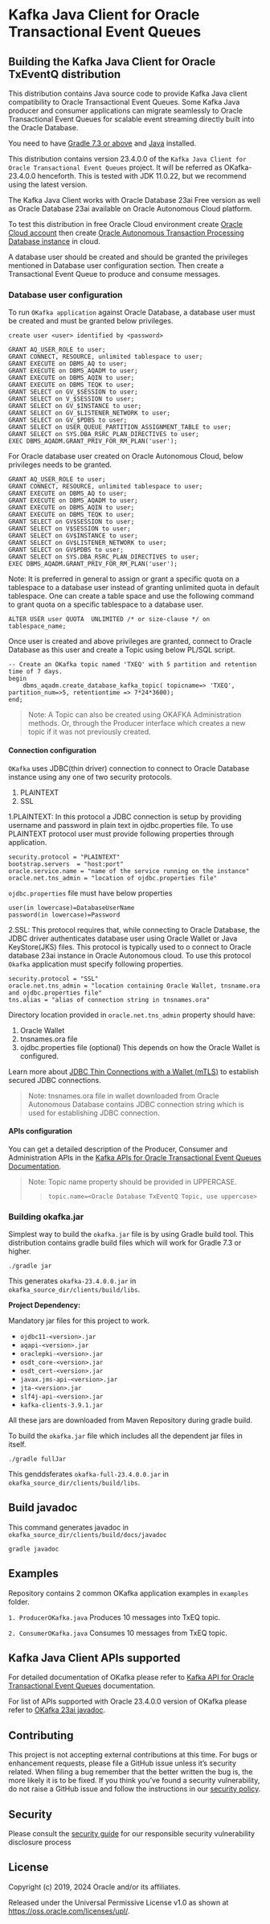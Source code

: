 
# Kafka Java Client for Oracle Transactional Event Queues

## Building the Kafka Java Client for Oracle TxEventQ distribution

This distribution contains Java source code to provide Kafka Java client compatibility to Oracle Transactional Event Queues. Some Kafka Java producer and consumer applications can migrate seamlessly to Oracle Transactional Event Queues for scalable event streaming directly built into the Oracle Database.

You need to have [Gradle 7.3 or above](http://www.gradle.org/installation) and [Java](http://www.oracle.com/technetwork/java/javase/downloads/index.html) installed.

This distribution contains version 23.4.0.0 of the `Kafka Java Client for Oracle Transactional Event Queues` project. It will be referred as OKafka-23.4.0.0 henceforth. This is tested with JDK 11.0.22, but we recommend using the latest version.

The Kafka Java Client works with Oracle Database 23ai Free version as well as Oracle Database 23ai available on Oracle Autonomous Cloud platform.

To test this distribution in free Oracle Cloud environment create [Oracle Cloud account](https://docs.cloud.oracle.com/en-us/iaas/Content/FreeTier/freetier.htm) then create [Oracle Autonomous Transaction Processing Database instance](https://docs.oracle.com/en/cloud/paas/autonomous-data-warehouse-cloud/tutorial-getting-started-autonomous-db/index.html) in cloud.

A database user should be created and should be granted the privileges mentioned in Database user configuration section. Then create a Transactional Event Queue to produce and consume messages.

### Database user configuration

To run `OKafka application` against Oracle Database, a database user must be created and must be granted below privileges.

```roomsql
create user <user> identified by <password>

GRANT AQ_USER_ROLE to user;
GRANT CONNECT, RESOURCE, unlimited tablespace to user;
GRANT EXECUTE on DBMS_AQ to user;
GRANT EXECUTE on DBMS_AQADM to user;
GRANT EXECUTE on DBMS_AQIN to user;
GRANT EXECUTE on DBMS_TEQK to user;
GRANT SELECT on GV_$SESSION to user;
GRANT SELECT on V_$SESSION to user;
GRANT SELECT on GV_$INSTANCE to user;
GRANT SELECT on GV_$LISTENER_NETWORK to user;
GRANT SELECT on GV_$PDBS to user;
GRANT SELECT on USER_QUEUE_PARTITION_ASSIGNMENT_TABLE to user;
GRANT SELECT on SYS.DBA_RSRC_PLAN_DIRECTIVES to user;
EXEC DBMS_AQADM.GRANT_PRIV_FOR_RM_PLAN('user');
```
For Oracle database user created on Oracle Autonomous Cloud, below privileges needs to be granted. 

```roomsql
GRANT AQ_USER_ROLE to user;
GRANT CONNECT, RESOURCE, unlimited tablespace to user;
GRANT EXECUTE on DBMS_AQ to user;
GRANT EXECUTE on DBMS_AQADM to user;
GRANT EXECUTE on DBMS_AQIN to user;
GRANT EXECUTE on DBMS_TEQK to user;
GRANT SELECT on GV$SESSION to user;
GRANT SELECT on V$SESSION to user;
GRANT SELECT on GV$INSTANCE to user;
GRANT SELECT on GV$LISTENER_NETWORK to user;
GRANT SELECT on GV$PDBS to user;
GRANT SELECT on SYS.DBA_RSRC_PLAN_DIRECTIVES to user;
EXEC DBMS_AQADM.GRANT_PRIV_FOR_RM_PLAN('user');
```


Note:
It is preferred in general to assign or grant a specific quota on a tablespace to a database user instead of granting unlimited quota in default tablespace. One can create a table space and use the following command to grant quota on a specific tablespace to a database user.

```roomsql
ALTER USER user QUOTA  UNLIMITED /* or size-clause */ on tablespace_name;
```

Once user is created and above privileges are granted, connect to Oracle Database as this user and create a Topic using below PL/SQL script.

```roomsql
-- Create an OKafka topic named 'TXEQ' with 5 partition and retention time of 7 days. 
begin
    dbms_aqadm.create_database_kafka_topic( topicname=> 'TXEQ', partition_num=>5, retentiontime => 7*24*3600);
end;
```

> Note: A Topic can also be created using OKAFKA Administration methods. Or, through the Producer interface which creates a new topic if it was not previously created.

#### Connection configuration

`OKafka` uses JDBC(thin driver) connection to connect to Oracle Database instance using any one of two security protocols.

1. PLAINTEXT
2. SSL

1.PLAINTEXT: In this protocol a JDBC connection is setup by providing username and password in plain text in ojdbc.properties file. To use PLAINTEXT protocol user must provide following properties through application.

```text
security.protocol = "PLAINTEXT"
bootstrap.servers  = "host:port"
oracle.service.name = "name of the service running on the instance"
oracle.net.tns_admin = "location of ojdbc.properties file"  
```

`ojdbc.properties` file must have below properties

```text
user(in lowercase)=DatabaseUserName
password(in lowercase)=Password
```

2.SSL: This protocol requires that, while connecting to Oracle Database, the JDBC driver authenticates database user using Oracle Wallet or Java KeyStore(JKS) files. This protocol is typically used to o connect to Oracle database 23ai instance in Oracle Autonomous cloud. To use this protocol `Okafka` application must specify following properties.

```text
security.protocol = "SSL"
oracle.net.tns_admin = "location containing Oracle Wallet, tnsname.ora and ojdbc.properties file"
tns.alias = "alias of connection string in tnsnames.ora"
```

Directory location provided in `oracle.net.tns_admin` property should have:

1. Oracle Wallet
2. tnsnames.ora file
3. ojdbc.properties file (optional) 
This depends on how the Oracle Wallet is configured.

Learn more about [JDBC Thin Connections with a Wallet (mTLS)](https://docs.oracle.com/en/cloud/paas/atp-cloud/atpug/connect-jdbc-thin-wallet.html#GUID-5ED3C08C-1A84-4E5A-B07A-A5114951AA9E) to establish secured JDBC connections.

> Note: tnsnames.ora file in wallet downloaded from Oracle Autonomous Database contains JDBC connection string which is used for establishing JDBC connection.

#### APIs configuration

You can get a detailed description of the Producer, Consumer and Administration APIs in the [Kafka APIs for Oracle Transactional Event Queues Documentation](https://docs.oracle.com/en/database/oracle/oracle-database/23/adque/Kafka_cient_interface_TEQ.html#GUID-5549915E-6509-4065-B05E-E96338F4742C).

> Note: Topic name property should be provided in UPPERCASE.
>
>> ```text
>> topic.name=<Oracle Database TxEventQ Topic, use uppercase>
>> ```

### Building okafka.jar

Simplest way to build the `okafka.jar` file is by using Gradle build tool.
This distribution contains gradle build files which will work for Gradle 7.3 or higher.

```shell
./gradle jar
```

This generates `okafka-23.4.0.0.jar` in `okafka_source_dir/clients/build/libs`.

**Project Dependency:**

Mandatory jar files for this project to work.

* `ojdbc11-<version>.jar`
* `aqapi-<version>.jar`
* `oraclepki-<version>.jar`
* `osdt_core-<version>.jar`
* `osdt_cert-<version>.jar`
* `javax.jms-api-<version>.jar`
* `jta-<version>.jar`
* `slf4j-api-<version>.jar`
* `kafka-clients-3.9.1.jar`

All these jars are downloaded from Maven Repository during gradle build.

To build the `okafka.jar` file which includes all the dependent jar files in itself.

```shell
./gradle fullJar 
```

This genddsferates `okafka-full-23.4.0.0.jar` in `okafka_source_dir/clients/build/libs`.

## Build javadoc

This command generates javadoc in `okafka_source_dir/clients/build/docs/javadoc`

```shell
gradle javadoc
```

## Examples

Repository contains 2 common OKafka application examples in `examples` folder.

`1. ProducerOKafka.java`
Produces 10 messages into TxEQ topic.

`2. ConsumerOKafka.java`
Consumes 10 messages from TxEQ topic.

## Kafka Java Client APIs supported

For detailed documentation of OKafka please refer to [Kafka API for Oracle Transactional Event Queues](https://docs.oracle.com/en/database/oracle/oracle-database/23/adque/Kafka_cient_interface_TEQ.html) documentation.

For list of APIs supported with Oracle 23.4.0.0 version of OKafka please refer to [OKafka 23ai javadoc](https://docs.oracle.com/en/database/oracle/oracle-database/23/okjdc/). 

## Contributing

This project is not accepting external contributions at this time. For bugs or enhancement requests, please file a GitHub issue unless it’s security related. When filing a bug remember that the better written the bug is, the more likely it is to be fixed. If you think you’ve found a security vulnerability, do not raise a GitHub issue and follow the instructions in our [security policy](./SECURITY.md).

## Security

Please consult the [security guide](./SECURITY.md) for our responsible security vulnerability disclosure process

## License

Copyright (c) 2019, 2024 Oracle and/or its affiliates.

Released under the Universal Permissive License v1.0 as shown at
<https://oss.oracle.com/licenses/upl/>.

